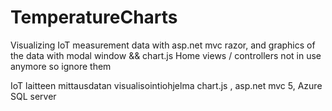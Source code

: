 # TemperatureCharts

Visualizing IoT measurement data with asp.net mvc razor, and graphics of the data with modal window && chart.js
Home views / controllers not in use anymore so ignore them

IoT laitteen mittausdatan visualisointiohjelma chart.js , asp.net mvc 5, Azure SQL server
